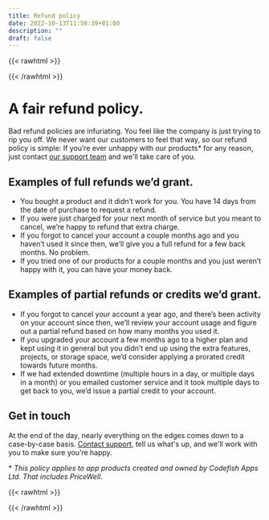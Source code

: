 ```yaml
---
title: Refund policy
date: 2022-10-13T11:58:39+01:00
description: ""
draft: false
---
```


{{< rawhtml >}}
<div class="post-wrapper prose">
{{< /rawhtml >}}

# A fair refund policy.

Bad refund policies are infuriating. You feel like the company is just trying to rip you off. We never want our customers to feel that way, so our refund policy is simple: If you’re ever unhappy with our products* for any reason, just contact [our support team](mailto:support@pricewell.io) and we'll take care of you.

## Examples of full refunds we’d grant.

* You bought a product and it didn’t work for you. You have 14 days from the date of purchase to request a refund.
* If you were just charged for your next month of service but you meant to cancel, we’re happy to refund that extra charge.
* If you forgot to cancel your account a couple months ago and you haven’t used it since then, we’ll give you a full refund for a few back months. No problem.
* If you tried one of our products for a couple months and you just weren’t happy with it, you can have your money back.

## Examples of partial refunds or credits we’d grant.

* If you forgot to cancel your account a year ago, and there’s been activity on your account since then, we’ll review your account usage and figure out a partial refund based on how many months you used it.
* If you upgraded your account a few months ago to a higher plan and kept using it in general but you didn’t end up using the extra features, projects, or storage space, we’d consider applying a prorated credit towards future months.
* If we had extended downtime (multiple hours in a day, or multiple days in a month) or you emailed customer service and it took multiple days to get back to you, we’d issue a partial credit to your account.

## Get in touch

At the end of the day, nearly everything on the edges comes down to a case-by-case basis. [Contact support](mailto:support@pricewell.io), tell us what's up, and we'll work with you to make sure you’re happy.

\* *This policy applies to app products created and owned by Codefish Apps Ltd. That includes PriceWell.*

{{< rawhtml >}}
</div>
{{< /rawhtml >}}